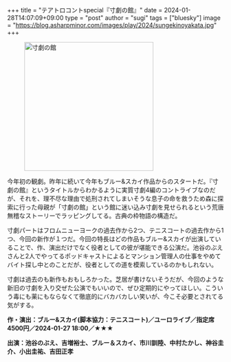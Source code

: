 +++
title = "テアトロコントspecial『寸劇の館』"
date = 2024-01-28T14:07:09+09:00
type = "post"
author = "sugi"
tags = ["bluesky"]
image = "https://blog.asharpminor.com/images/play/2024/sungekinoyakata.jpg"
+++
<figure class="alignleft"><img src="/images/play/2024/sungekinoyakata.jpg" alt="寸劇の館" style="width: 300px !important;"></figure>

今年初の観劇。昨年に続いて今年もブルー&スカイ作品からのスタートだ。『寸劇の館』というタイトルからわかるように実質寸劇4編のコントライブなのだが、それを、理不尽な理由で処刑されてしまいそうな息子の命を救うため森に探索に行った母親が「寸劇の館」という館に迷い込み寸劇を見せられるという荒唐無稽なストーリーでラッピングしてる。古典の枠物語の構造だ。

寸劇パートはフロムニューヨークの過去作から2つ、テニスコートの過去作から1つ、今回の新作が１つだ。今回の特長はどの作品もブルー&スカイが出演していることで、作、演出だけでなく役者としての彼が堪能できる公演だ。池谷のぶえさんと2人でやってるポッドキャストによるとマンション管理人の仕事をやめてバイト探し中とのことだが、役者としての道を模索しているのかもしれない。

寸劇は過去のも新作もおもしろかった。芝居が書けないそうだが、今回のような新旧の寸劇を入り交ぜた公演でもいいので、ぜひ定期的にやってほしい。こういう毒にも薬にもならなくて徹底的にバカバカしい笑いが、今こそ必要とされてる気がする。

**作・演出：ブルー&スカイ(脚本協力：テニスコート)／ユーロライブ／指定席4500円／2024-01-27 18:00／★★★**

**出演：池谷のぶえ、吉増裕士、ブルー＆スカイ、市川訓陸、中村たかし、神谷圭介、小出圭祐、吉田正孝**
